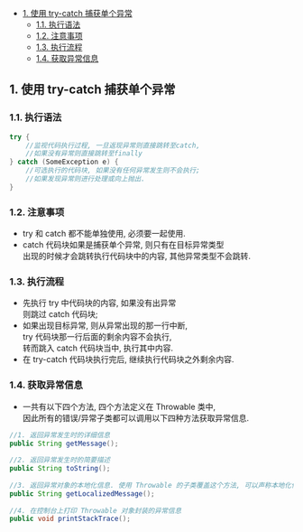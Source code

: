 <!-- TOC -->

- [1. 使用 try-catch 捕获单个异常](#1-使用-try-catch-捕获单个异常)
  - [1.1. 执行语法](#11-执行语法)
  - [1.2. 注意事项](#12-注意事项)
  - [1.3. 执行流程](#13-执行流程)
  - [1.4. 获取异常信息](#14-获取异常信息)

<!-- /TOC -->

## 1. 使用 try-catch 捕获单个异常

### 1.1. 执行语法  
```java
try {
    //监视代码执行过程, 一旦返现异常则直接跳转至catch,
    //如果没有异常则直接跳转至finally
} catch (SomeException e) {
    //可选执行的代码块, 如果没有任何异常发生则不会执行;
    //如果发现异常则进行处理或向上抛出.
}
```

### 1.2. 注意事项  
- try 和 catch 都不能单独使用, 必须要一起使用.  
- catch 代码块如果是捕获单个异常, 则只有在目标异常类型  
  出现的时候才会跳转执行代码块中的内容, 其他异常类型不会跳转.

### 1.3. 执行流程  
- 先执行 try 中代码块的内容, 如果没有出异常  
则跳过 catch 代码块; 
- 如果出现目标异常, 则从异常出现的那一行中断,  
try 代码块那一行后面的剩余内容不会执行,  
转而跳入 catch 代码块当中, 执行其中内容.  
- 在 try-catch 代码块执行完后, 继续执行代码块之外剩余内容.

### 1.4. 获取异常信息
- 一共有以下四个方法, 四个方法定义在 Throwable 类中,   
  因此所有的错误/异常子类都可以调用以下四种方法获取异常信息.
```java
//1. 返回异常发生时的详细信息
public String getMessage();
 
//2. 返回异常发生时的简要描述
public String toString();
 
//3. 返回异常对象的本地化信息. 使用 Throwable 的子类覆盖这个方法, 可以声称本地化信息. 如果子类没有覆盖该方法, 则该方法返回的信息与 getMessage() 返回的结果相同
public String getLocalizedMessage();
 
//4. 在控制台上打印 Throwable 对象封装的异常信息
public void printStackTrace();
```